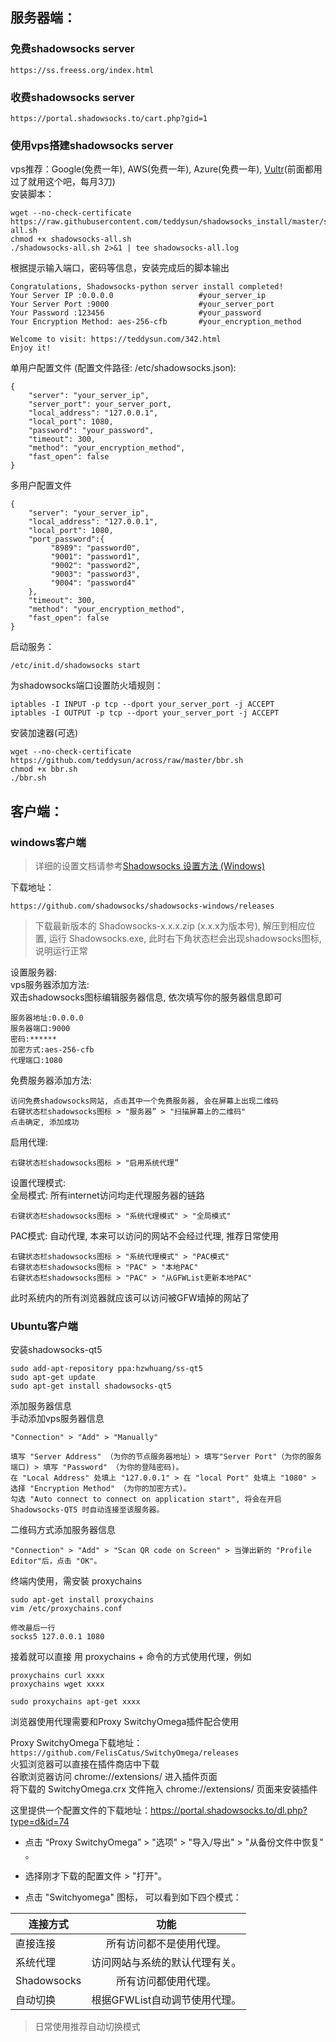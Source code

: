 ## 服务器端：
### 免费shadowsocks server
```
https://ss.freess.org/index.html
```
### 收费shadowsocks server
```
https://portal.shadowsocks.to/cart.php?gid=1
```
### 使用vps搭建shadowsocks server
vps推荐：Google(免费一年), AWS(免费一年), Azure(免费一年), [Vultr](https://www.vultr.com/?ref=7245210)(前面都用过了就用这个吧，每月3刀)   
安装脚本：
```
wget --no-check-certificate https://raw.githubusercontent.com/teddysun/shadowsocks_install/master/shadowsocks-all.sh
chmod +x shadowsocks-all.sh
./shadowsocks-all.sh 2>&1 | tee shadowsocks-all.log
```
根据提示输入端口，密码等信息，安装完成后的脚本输出
```
Congratulations, Shadowsocks-python server install completed!
Your Server IP :0.0.0.0                   #your_server_ip
Your Server Port :9000                    #your_server_port
Your Password :123456                     #your_password
Your Encryption Method: aes-256-cfb       #your_encryption_method

Welcome to visit: https://teddysun.com/342.html
Enjoy it!
```
单用户配置文件 (配置文件路径: /etc/shadowsocks.json):
```
{
    "server": "your_server_ip",
    "server_port": your_server_port,
    "local_address": "127.0.0.1",
    "local_port": 1080,
    "password": "your_password",
    "timeout": 300,
    "method": "your_encryption_method",
    "fast_open": false
}
```
多用户配置文件
```
{
    "server": "your_server_ip",
    "local_address": "127.0.0.1",
    "local_port": 1080,
    "port_password":{
         "8989": "password0",
         "9001": "password1",
         "9002": "password2",
         "9003": "password3",
         "9004": "password4"
    },
    "timeout": 300,
    "method": "your_encryption_method",
    "fast_open": false
}
```
启动服务：   
```
/etc/init.d/shadowsocks start
```
为shadowsocks端口设置防火墙规则：
```
iptables -I INPUT -p tcp --dport your_server_port -j ACCEPT
iptables -I OUTPUT -p tcp --dport your_server_port -j ACCEPT
```
安装加速器(可选)
```
wget --no-check-certificate https://github.com/teddysun/across/raw/master/bbr.sh
chmod +x bbr.sh
./bbr.sh
```
## 客户端：
### windows客户端
> 详细的设置文档请参考[Shadowsocks 设置方法 (Windows)](https://github.com/Shadowsocks-Wiki/shadowsocks/blob/master/2-windows-setup-guide-cn.md)   

下载地址：
```
https://github.com/shadowsocks/shadowsocks-windows/releases
```
> 下载最新版本的 Shadowsocks-x.x.x.zip (x.x.x为版本号), 解压到相应位置, 运行 Shadowsocks.exe, 此时右下角状态栏会出现shadowsocks图标, 说明运行正常   

设置服务器:     
vps服务器添加方法:    
双击shadowsocks图标编辑服务器信息, 依次填写你的服务器信息即可
```
服务器地址:0.0.0.0
服务器端口:9000
密码:******
加密方式:aes-256-cfb
代理端口:1080
```
免费服务器添加方法:    
```
访问免费shadowsocks网站, 点击其中一个免费服务器, 会在屏幕上出现二维码   
右键状态栏shadowsocks图标 > "服务器” > "扫描屏幕上的二维码"
点击确定, 添加成功   
```
启用代理:
```
右键状态栏shadowsocks图标 > "启用系统代理”
```
设置代理模式:    
全局模式: 所有internet访问均走代理服务器的链路
```
右键状态栏shadowsocks图标 > "系统代理模式" > "全局模式"
```
PAC模式: 自动代理, 本来可以访问的网站不会经过代理, 推荐日常使用
```
右键状态栏shadowsocks图标 > "系统代理模式" > "PAC模式"
右键状态栏shadowsocks图标 > "PAC" > "本地PAC"
右键状态栏shadowsocks图标 > "PAC" > "从GFWList更新本地PAC"
```
此时系统内的所有浏览器就应该可以访问被GFW墙掉的网站了
### Ubuntu客户端
安装shadowsocks-qt5
```
sudo add-apt-repository ppa:hzwhuang/ss-qt5
sudo apt-get update
sudo apt-get install shadowsocks-qt5
```
添加服务器信息   
手动添加vps服务器信息
```
"Connection" > "Add" > "Manually"

填写 "Server Address" （为你的节点服务器地址）> 填写"Server Port"（为你的服务端口) > 填写 "Password" （为你的登陆密码)。
在 "Local Address" 处填上 "127.0.0.1" > 在 "local Port" 处填上 "1080" > 选择 "Encryption Method" （为你的加密方式)。
勾选 "Auto connect to connect on application start", 将会在开启 Shadowsocks-QT5 时自动连接至该服务器。
```
二维码方式添加服务器信息
```
"Connection" > "Add" > "Scan QR code on Screen" > 当弹出新的 "Profile Editor"后，点击 "OK"。
```

终端内使用，需安裝 proxychains
```
sudo apt-get install proxychains
vim /etc/proxychains.conf

修改最后一行
socks5 127.0.0.1 1080
```
接着就可以直接 用 proxychains + 命令的方式使用代理，例如
```
proxychains curl xxxx
proxychains wget xxxx

sudo proxychains apt-get xxxx
```
浏览器使用代理需要和Proxy SwitchyOmega插件配合使用   
   
Proxy SwitchyOmega下载地址： ```https://github.com/FelisCatus/SwitchyOmega/releases```   
火狐浏览器可以直接在插件商店中下载   
谷歌浏览器访问 chrome://extensions/ 进入插件页面   
将下载的 SwitchyOmega.crx 文件拖入 chrome://extensions/ 页面来安装插件   

这里提供一个配置文件的下载地址：https://portal.shadowsocks.to/dl.php?type=d&id=74   
* 点击 “Proxy SwitchyOmega” > "选项" > "导入/导出" > "从备份文件中恢复" 。

* 选择刚才下载的配置文件 > "打开"。
* 点击 "Switchyomega" 图标， 可以看到如下四个模式：


|连接方式|功能|
|--------|:--------:|
|直接连接|所有访问都不是使用代理。|
|系统代理|访问网站与系统的默认代理有关。|
|Shadowsocks|所有访问都使用代理。|
|自动切换|根据GFWList自动调节使用代理。|
> 日常使用推荐自动切换模式
